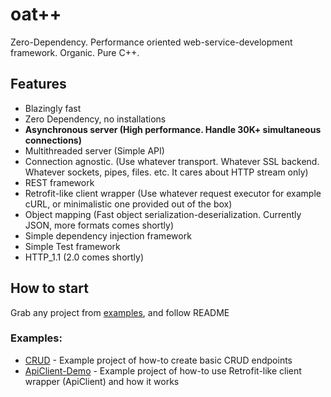 # oat++

Zero-Dependency. Performance oriented web-service-development framework.
Organic. Pure C++.

## Features

- Blazingly fast
- Zero Dependency, no installations
- **Asynchronous server (High performance. Handle 30K+ simultaneous connections)**
- Multithreaded server (Simple API)
- Connection agnostic. (Use whatever transport. Whatever SSL backend. Whatever sockets, pipes, files. etc. It cares about HTTP stream only)
- REST framework
- Retrofit-like client wrapper (Use whatever request executor for example cURL, or minimalistic one provided out of the box)
- Object mapping (Fast object serialization-deserialization. Currently JSON, more formats comes shortly)
- Simple dependency injection framework
- Simple Test framework
- HTTP_1.1 (2.0 comes shortly)

## How to start

Grab any project from [examples](https://github.com/oatpp/oatpp-examples), and follow README

### Examples:

- [CRUD](https://github.com/oatpp/oatpp-examples/tree/master/crud) - Example project of how-to create basic CRUD endpoints
- [ApiClient-Demo](https://github.com/oatpp/oatpp-examples/tree/master/ApiClient-Demo) - Example project of how-to use Retrofit-like client wrapper (ApiClient) and how it works
